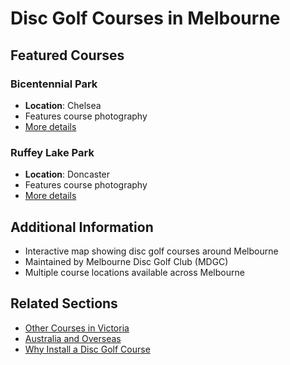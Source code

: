 # Disc Golf Courses in Melbourne

## Featured Courses

### Bicentennial Park
- **Location**: Chelsea
- Features course photography
- [More details](../bicentennial-park/)

### Ruffey Lake Park  
- **Location**: Doncaster
- Features course photography
- [More details](../ruffey-lake-park-disc-golf-course/)

## Additional Information
- Interactive map showing disc golf courses around Melbourne
- Maintained by Melbourne Disc Golf Club (MDGC)
- Multiple course locations available across Melbourne

## Related Sections
- [Other Courses in Victoria](../other-courses-in-victoria/)
- [Australia and Overseas](../australia-international/)
- [Why Install a Disc Golf Course](../why-install-a-disc-golf-course/)
